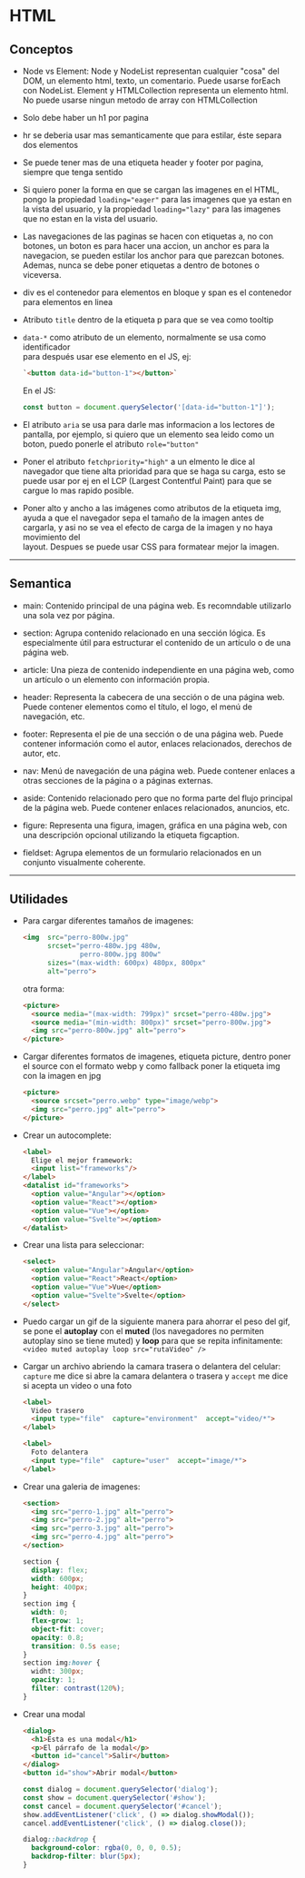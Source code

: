 
# HTML

## Conceptos

- Node vs Element:
  Node y NodeList representan cualquier "cosa" del DOM, un elemento html, 
  texto, un comentario. Puede usarse forEach con NodeList.
  Element y HTMLCollection representa un elemento html. No puede usarse 
  ningun metodo de array con HTMLCollection


- Solo debe haber un h1 por pagina


- hr se deberia usar mas semanticamente que para estilar, éste separa 
  dos elementos


- Se puede tener mas de una etiqueta header y footer por pagina, 
  siempre que tenga sentido


- Si quiero poner la forma en que se cargan las imagenes en el HTML, pongo la
  propiedad `loading="eager"` para las imagenes que ya estan en la vista del
  usuario, y la propiedad `loading="lazy"` para las imagenes que no estan en la vista del usuario.


- Las navegaciones de las paginas se hacen con etiquetas a, no con botones, 
  un boton es para hacer una accion, un anchor es para la navegacion, se pueden
  estilar los anchor para que parezcan botones.  
  Ademas, nunca se debe poner etiquetas a dentro de botones o viceversa.


- div es el contenedor para elementos en bloque y span es el contenedor 
  para elementos en linea


- Atributo `title` dentro de la etiqueta p para que se vea como tooltip


- `data-*` como atributo de un elemento, normalmente se usa como identificador  
  para después usar ese elemento en el JS, ej:
  ```html
  `<button data-id="button-1"></button>`  
  ```
  En el JS:  
  ```js
  const button = document.querySelector('[data-id="button-1"]');
  ```  

- El atributo `aria` se usa para darle mas informacion a los lectores de 
  pantalla, por ejemplo, si quiero que un elemento sea leido como un boton, 
  puedo ponerle el atributo `role="button"`


- Poner el atributo `fetchpriority="high"` a un elmento le dice al navegador 
  que tiene alta prioridad para que se haga su carga, esto se puede usar por ej 
  en el LCP (Largest Contentful Paint) para que se cargue lo mas rapido posible.  


- Poner alto y ancho a las imágenes como atributos de la etiqueta img, 
  ayuda a que el navegador sepa el tamaño de la imagen antes de cargarla, 
  y asi no se vea el efecto de carga de la imagen y no haya movimiento del  
  layout. Despues se puede usar CSS para formatear mejor la imagen.  

---

## Semantica  

- main: Contenido principal de una página web. Es recomndable utilizarlo una 
  sola vez por página.

- section: Agrupa contenido relacionado en una sección lógica. Es especialmente 
  útil para estructurar el contenido de un artículo o de una página web.  

- article: Una pieza de contenido independiente en una página web, como un artículo 
  o un elemento con información propia.  

- header: Representa la cabecera de una sección o de una página web. Puede contener 
  elementos como el título, el logo, el menú de navegación, etc.  

- footer: Representa el pie de una sección o de una página web. Puede contener 
  información como el autor, enlaces relacionados, derechos de autor, etc.  

- nav: Menú de navegación de una página web. Puede contener enlaces a otras 
  secciones de la página o a páginas externas.  

- aside: Contenido relacionado pero que no forma parte del flujo principal de la 
  página web. Puede contener enlaces relacionados, anuncios, etc.  

- figure: Representa una figura, imagen, gráfica en una página web, con una 
  descripción opcional utilizando la etiqueta figcaption.  

- fieldset: Agrupa elementos de un formulario relacionados en un conjunto 
  visualmente coherente.  

---

## Utilidades

- Para cargar diferentes tamaños de imagenes:  
  ```html
  <img  src="perro-800w.jpg" 
        srcset="perro-480w.jpg 480w, 
                perro-800w.jpg 800w"
        sizes="(max-width: 600px) 480px, 800px"
        alt="perro">
  ```
  	otra forma:  
  ```html
  <picture>
  	<source media="(max-width: 799px)" srcset="perro-480w.jpg">
  	<source media="(min-width: 800px)" srcset="perro-800w.jpg">
  	<img src="perro-800w.jpg" alt="perro">
  </picture>
  ```


- Cargar diferentes formatos de imagenes, etiqueta picture, dentro poner el source
  con el formato webp y como fallback poner la etiqueta img con la imagen en jpg
  ```html
  <picture>
  	<source srcset="perro.webp" type="image/webp">
  	<img src="perro.jpg" alt="perro">
  </picture>
  ```


- Crear un autocomplete:  
  ```html
  <label>
  	Elige el mejor framework:
  	<input list="frameworks"/>
  </label>
  <datalist id="frameworks">
  	<option value="Angular"></option>
  	<option value="React"></option>
  	<option value="Vue"></option>
  	<option value="Svelte"></option>
  </datalist>
  ```


- Crear una lista para seleccionar:  
  ```html
  <select>
  	<option value="Angular">Angular</option>
  	<option value="React">React</option>
  	<option value="Vue">Vue</option>
  	<option value="Svelte">Svelte</option>
  </select>
  ```


- Puedo cargar un gif de la siguiente manera para ahorrar el peso del gif,
  se pone el **autoplay** con el **muted** (los navegadores no permiten autoplay sino se tiene muted) y **loop** para que se repita infinitamente:  
	`<video muted autoplay loop src="rutaVideo" />`


- Cargar un archivo abriendo la camara trasera o delantera del celular:  
  `capture` me dice si abre la camara delantera o trasera y `accept` me dice
  si acepta un video o una foto  
  ```html
  <label>
    Video trasero
    <input type="file"  capture="environment"  accept="video/*">
  </label>

  <label>
    Foto delantera
    <input type="file"  capture="user"  accept="image/*">
  </label>
  ```


- Crear una galeria de imagenes:  
  ```html
  <section>
  	<img src="perro-1.jpg" alt="perro">
  	<img src="perro-2.jpg" alt="perro">
  	<img src="perro-3.jpg" alt="perro">
  	<img src="perro-4.jpg" alt="perro">
  </section>
  ```
  ```css	
  section {
  	display: flex;
  	width: 600px;
    height: 400px;
  }
  section img {
  	width: 0;
    flex-grow: 1;
  	object-fit: cover;
    opacity: 0.8;
    transition: 0.5s ease;
  }
  section img:hover {
    widht: 300px;
  	opacity: 1;
    filter: contrast(120%);
  }
  ```  


- Crear una modal  
  ```html
  <dialog>
    <h1>Esta es una modal</h1>
    <p>El párrafo de la modal</p>
    <button id="cancel">Salir</button>
  </dialog>
  <button id="show">Abrir modal</button>
  ```
  ```js
  const dialog = document.querySelector('dialog');
  const show = document.querySelector('#show');
  const cancel = document.querySelector('#cancel');
  show.addEventListener('click', () => dialog.showModal());
  cancel.addEventListener('click', () => dialog.close());
  ```
  ```css
  dialog::backdrop {
    background-color: rgba(0, 0, 0, 0.5);
    backdrop-filter: blur(5px);
  }
  ```